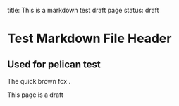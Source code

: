 title: This is a markdown test draft page
status: draft

Test Markdown File Header
=========================

Used for pelican test
---------------------

The quick brown fox .

This page is a draft